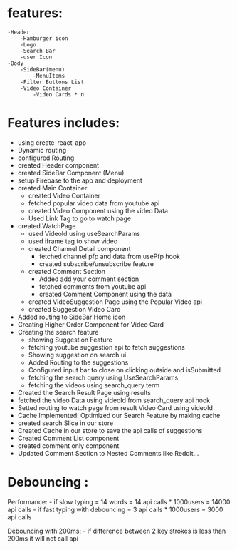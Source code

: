 # features: 
    -Header
        -Hamburger icon
        -Logo
        -Search Bar
        -user Icon
    -Body
        -SideBar(menu)
            -MenuItems
        -Filter Buttons List
        -Video Container
            -Video Cards * n
    
# Features includes:
- using create-react-app
- Dynamic routing
- configured Routing 
- created Header component
- created SideBar Component (Menu)
- setup Firebase to the app and deployment
- created Main Container
    - created Video Container
    - fetched popular video data from youtube api
    - created Video Component using the video Data
    - Used Link Tag to go to watch page 
- created WatchPage
    - used VideoId using useSearchParams
    - used iframe tag to show video
    - created Channel Detail component
        - fetched channel pfp and data from usePfp hook
        - created subscribe/unsubscribe feature
    - created Comment Section 
        - Added add your comment section
        - fetched comments from youtube api 
        - created Comment Component using the data
    - created VideoSuggestion Page using the Popular Video api
    - created Suggestion Video Card 
- Added routing to SideBar Home icon
- Creating Higher Order Component for Video Card
- Creating the search feature
    - showing Suggestion Feature
    - fetching youtube suggestion api to fetch suggestions
    - Showing suggestion on search ui
    - Added Routing to the suggestions
    - Configured input bar to close on clicking outside and isSubmitted 
    - fetching the search query using UseSearchParams
    - fetching the videos using search_query term
- Created the Search Result Page using results 
- fetched the video Data using videoId from search_query api hook
- Setted routing to watch page from result Video Card using videoId
- Cache Implemented: Optimized our Search Feature by making cache
- created search Slice in our store 
- Created Cache in our store to save the api calls of suggestions 
- Created Comment List component
- created comment only component
- Updated Comment Section to Nested Comments like Reddit...




# Debouncing :


Performance: 
    - if slow typing = 14 words = 14 api calls * 1000users = 14000 api calls
    - if fast typing with debouncing = 3 api calls * 1000users = 3000 api calls 

Debouncing with 200ms: 
    - if difference between 2 key strokes is less than 200ms it will not call api
